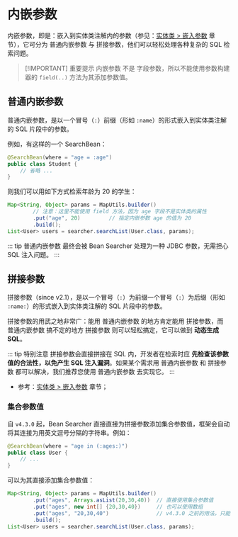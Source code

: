 # 内嵌参数

内嵌参数，即是：嵌入到实体类注解内的参数（参见：[实体类 > 嵌入参数](/guide/bean/params) 章节），它可分为 普通内嵌参数 与 拼接参数，他们可以轻松处理各种复杂的 SQL 检索问题。

> [!IMPORTANT] 重要提示
> 内嵌参数 不是 字段参数，所以不能使用参数构建器的 `field(..)` 方法为其添加参数值。

## 普通内嵌参数

普通内嵌参数，是以一个冒号（`:`）前缀（形如 `:name`）的形式嵌入到实体类注解的 SQL 片段中的参数。

例如，有这样的一个 SearchBean：

```java
@SearchBean(where = "age = :age") 
public class Student {
    // 省略 ...
}
```

则我们可以用如下方式检索年龄为 20 的学生：

```java
Map<String, Object> params = MapUtils.builder()
        // 注意：这里不能使用 field 方法，因为 age 字段不是实体类的属性
        .put("age", 20)         // 指定内嵌参数 age 的值为 20  
        .build();
List<User> users = searcher.searchList(User.class, params);
```

::: tip
普通内嵌参数 最终会被 Bean Searcher 处理为一种 JDBC 参数，无需担心 SQL 注入问题。
:::

## 拼接参数

拼接参数（since v2.1），是以一个冒号（`:`）为前缀一个冒号（`:`）为后缀（形如 `:name:`）的形式嵌入到实体类注解的 SQL 片段中的参数。

拼接参数的用武之地非常广：能用 普通内嵌参数 的地方肯定能用 拼接参数，而 普通内嵌参数 搞不定的地方 拼接参数 则可以轻松搞定，它可以做到 **动态生成 SQL**。

::: tip 特别注意
拼接参数会直接拼接在 SQL 内，开发者在检索时应 **先检查该参数值的合法性，以免产生 SQL 注入漏洞**。如果某个需求用 普通内嵌参数 和 拼接参数 都可以解决，我们推荐您使用 普通内嵌参数 去实现它。
::: 

* 参考：[实体类 > 嵌入参数](/guide/bean/params.html) 章节；
<!-- * 参考：[实践 > 动态检索 > 分表检索](/simples.html#分表检索) 案例。[TODO] -->

### 集合参数值

自 `v4.3.0` 起，Bean Searcher 直接直接为拼接参数添加集合参数值，框架会自动将其连接为用英文逗号分隔的字符串。例如：

```java
@SearchBean(where = "age in (:ages:)")
public class User {
    // ...
}
```

可以为其直接添加集合参数值：

```java
Map<String, Object> params = MapUtils.builder()
        .put("ages", Arrays.asList(20,30,40))  // 直接使用集合参数值
        .put("ages", new int[] {20,30,40})     // 也可以使用数组
        .put("ages", "20,30,40")               // v4.3.0 之前的用法，只能传字符串
        .build();
List<User> users = searcher.searchList(User.class, params);
```
